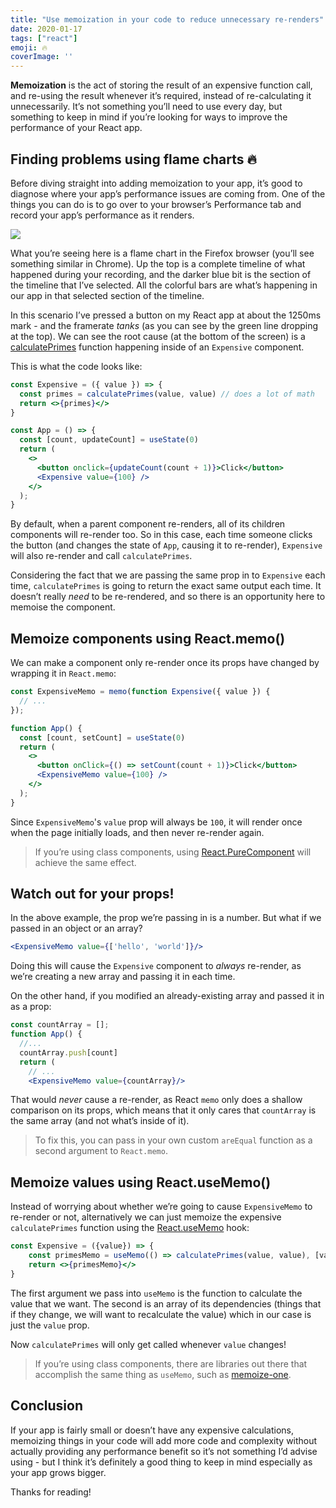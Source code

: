 ```yaml
---
title: "Use memoization in your code to reduce unnecessary re-renders"
date: 2020-01-17
tags: ["react"]
emoji: 🔥
coverImage: ''
--- 
```


**Memoization** is the act of storing the result of an expensive function call, and re-using the result whenever it’s required, instead of re-calculating it unnecessarily. It’s not something you’ll need to use every day, but something to keep in mind if you’re looking for ways to improve the performance of your React app. 

## Finding problems using flame charts 🔥 
Before diving straight into adding memoization to your app, it’s good to diagnose where your app’s performance issues are coming from. One of the things you can do is to go over to your browser’s Performance tab and record your app’s performance as it renders.

![](flame-chart.png)

What you’re seeing here is a flame chart in the Firefox browser (you’ll see something similar in Chrome). Up the top is a complete timeline of what happened during your recording, and the darker blue bit is the section of the timeline that I’ve selected. All the colorful bars are what’s happening in our app in that selected section of the timeline.

In this scenario I’ve pressed a button on my React app at about the 1250ms mark - and the framerate *tanks* (as you can see by the green line dropping at the top). We can see the root cause (at the bottom of the screen) is a [calculatePrimes](https://developer.mozilla.org/en-US/docs/Tools/Performance/Scenarios/Intensive_JavaScript) function happening inside of an `Expensive` component. 

This is what the code looks like:

```jsx
const Expensive = ({ value }) => {
  const primes = calculatePrimes(value, value) // does a lot of math
  return <>{primes}</>
}

const App = () => {
  const [count, updateCount] = useState(0)
  return (
    <>
      <button onclick={updateCount(count + 1)}>Click</button>
      <Expensive value={100} />
    </>
  );
}
```

By default, when a parent component re-renders, all of its children components will re-render too. So in this case, each time someone clicks the button (and changes the state of `App`, causing it to re-render), `Expensive` will also re-render and call `calculatePrimes`.

Considering the fact that we are passing the same prop in to `Expensive` each time, `calculatePrimes`  is going to return the exact same output each time. It doesn’t really *need* to be re-rendered, and so there is an opportunity here to memoise the component.

## Memoize components using React.memo()
We can make a component only re-render once its props have changed by wrapping it in `React.memo`:

```jsx
const ExpensiveMemo = memo(function Expensive({ value }) {
  // ...
});

function App() {
  const [count, setCount] = useState(0)
  return (
    <>
      <button onClick={() => setCount(count + 1)}>Click</button>
      <ExpensiveMemo value={100} />
    </>
  );
}

```

Since `ExpensiveMemo`'s `value` prop will always be `100`, it will render once when the page initially loads, and then never re-render again. 


> If you’re using class components, using [React.PureComponent](https://reactjs.org/docs/react-api.html#reactpurecomponent) will achieve the same effect.

## Watch out for your props!
In the above example, the prop we’re passing in is a number. But what if we passed in an object or an array?

```jsx
<ExpensiveMemo value={['hello', 'world']}/>
```

Doing this will cause the `Expensive` component to _always_ re-render, as we’re creating a new array and passing it in each time.

On the other hand, if you modified an already-existing array and passed it in as a prop:

```jsx
const countArray = [];
function App() {
  //...
  countArray.push[count]
  return (
    // ...
    <ExpensiveMemo value={countArray}/>
```

That would *never* cause a re-render, as React `memo` only does a shallow comparison on its props, which means that it only cares that `countArray` is the same array (and not what’s inside of it).

> To fix this, you can pass in your own custom `areEqual`  function as a second argument to `React.memo`.

## Memoize values using React.useMemo()
Instead of worrying about whether we’re going to cause `ExpensiveMemo` to re-render or not, alternatively we can just memoize the expensive `calculatePrimes` function using the [React.useMemo](https://reactjs.org/docs/hooks-reference.html#usememo) hook:

```jsx
const Expensive = ({value}) => {
    const primesMemo = useMemo(() => calculatePrimes(value, value), [value]); 
    return <>{primesMemo}</>
}
```

The first argument we pass into `useMemo` is the function to calculate the value that we want. The second is an array of its dependencies (things that if they change, we will want to recalculate the value) which in our case is just the `value` prop.

Now `calculatePrimes` will only get called whenever `value` changes!


> If you’re using class components, there are libraries out there that accomplish the same thing as `useMemo`, such as [memoize-one](https://github.com/alexreardon/memoize-one).


## Conclusion
If your app is fairly small or doesn’t have any expensive calculations, memoizing things in your code will add more code and complexity without actually providing any performance benefit so it’s not something I’d advise using - but I think it’s definitely a good thing to keep in mind especially as your app grows bigger. 

Thanks for reading!

